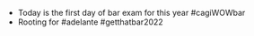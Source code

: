 - Today is the first day of bar exam for this year #cagiWOWbar
- Rooting for #adelante #getthatbar2022